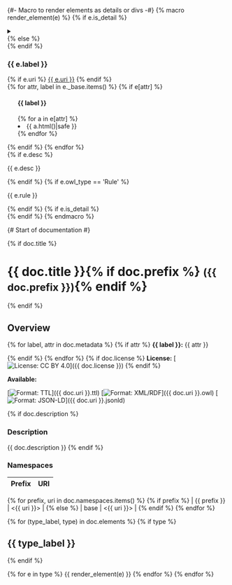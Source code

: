<!--- This file was automatically generated - do not edit -->

{#-
  Macro to render elements as details or divs
-#}
{% macro render_element(e) %}
  {% if e.is_detail %}
<details class="{{ e.owl_type|lower|replace(' ', '_') }}" name="element" markdown>
  <summary>
  <div class="overview">
  {% else %}
<div class="admonition {{ e.owl_type|lower|replace(' ', '_') }}" markdown>
  <div class="admonition-title overview">
  {% endif %}
    <div class="label">
      <h3 id="{{ e.href[1:] }}">{{ e.label }}</h3>
  {% if e.uri %}
      <a class="{{ e.owl_type|lower|replace(' ', '_') }}" href="{{ e.href }}">{{ e.uri }}</a>
  {% endif %}
    </div>
  {% for attr, label in e._base.items() %}
    {% if e[attr] %}
  <ul>
    <h4>{{ label }}</h4>
    {% for a in e[attr] %}
    <li>
      {{ a.html()|safe }}
    </li>
    {% endfor %}
  </ul>
    {% endif %}
  {% endfor %}
  </div>
  {% if e.desc %}
  <p class="description">{{ e.desc }}</p>
  {% endif %}
  {% if e.owl_type == 'Rule' %}
  <p>{{ e.rule }}</p>
  {% endif %}
  {% if e.is_detail %}
  </summary>
  <div class="extra">
  {% endif %}
  {% for attr, label in e._extra.items() %}
    {% if e[attr] %}
    <ul>
      <h4>{{ label }}</h4>
      {% for a in e[attr] %}
      <li>
        {{ a.html()|safe }}
      </li>
      {% endfor %}
    </ul>
    {% endif %}
  {% endfor %}
  {% if e.also_defined_as %}
    <ul>
      <h4>Also defined as</h4>
    {% for o in e.also_defined_as %}
      <li>
        <a class="{{ o.owl_type|lower|replace(' ', '_') }}" href="{{ o.href }}" title="{{ o.uri }}">{{ o.owl_type }}</a>
      </li>
    {% endfor %}
    </ul>
  {% endif %}
  </div>
  {% if e.is_detail %}
</details>
  {% endif %}
{% endmacro %}

{#
  Start of documentation
#}

{% if doc.title %}
<h1>{{ doc.title }}{% if doc.prefix %} <small>({{ doc.prefix }})</small>{% endif %}</h1>
{% endif %}

## Overview

{% for label, attr in doc.metadata %}
  {% if attr %}
**{{ label }}:** {{ attr }}

  {% endif %}
{% endfor %}
{% if doc.license %}
**License:** [![License: CC BY 4.0](https://img.shields.io/badge/-CC%20BY%204.0-lightgrey.svg?style=for-the-badge)]({{ doc.license }})
{% endif %}

**Available:**

[![Format: TTL](https://img.shields.io/badge/Format-TTL-green.svg?style=for-the-badge)]({{ doc.uri }}.ttl)
[![Format: XML/RDF](https://img.shields.io/badge/Format-XML/RDF-red.svg?style=for-the-badge)]({{ doc.uri }}.owl)
[![Format: JSON-LD](https://img.shields.io/badge/Format-JSON--LD-blue.svg?style=for-the-badge)]({{ doc.uri }}.jsonld)

{% if doc.description %}
### Description
{{ doc.description }}
{% endif %}

### Namespaces

| Prefix | URI |
|--------|-----------|
{% for prefix, uri in doc.namespaces.items() %}
  {% if prefix %}
| {{ prefix }} | <{{ uri }}> |
  {% else %}
| base | <{{ uri }}> |
  {% endif %}
{% endfor %}

{% for (type_label, type) in doc.elements %}
  {% if type %}
## {{ type_label }}
  {% endif %}

  {% for e in type %}
{{ render_element(e) }}
  {% endfor %}
{% endfor %}